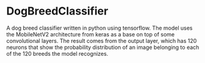 # DogBreedClassifier

A dog breed classifier written in python using tensorflow. The model uses the MobileNetV2 architecture from keras as a base on top of some convolutional layers. The result comes from the output layer, which has 120 neurons that show the probability distribution of an image belonging to each of the 120 breeds the model recognizes.
